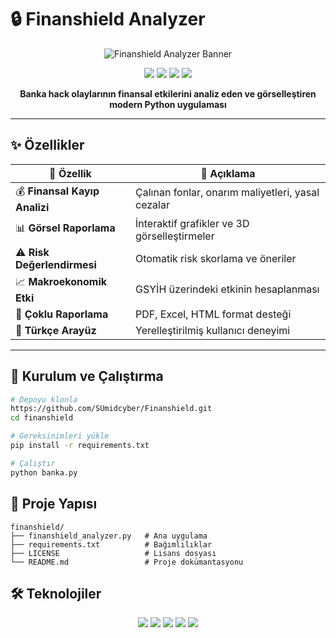 # 🔒 Finanshield Analyzer

<p align="center">
  <img src="https://via.placeholder.com/900x250/2c3e50/ffffff?text=Finanshield+Analyzer" alt="Finanshield Analyzer Banner">
</p>

<p align="center">
  <img src="https://img.shields.io/badge/Python-3.8%2B-blue">
  <img src="https://img.shields.io/badge/License-MIT-green">
  <img src="https://img.shields.io/badge/Status-Aktif%20Geli%C5%9Ftirme-brightgreen">
  <img src="https://img.shields.io/badge/Katkılar-Açık-orange">
</p>

<p align="center">
  <b>Banka hack olaylarının finansal etkilerini analiz eden ve görselleştiren modern Python uygulaması</b>
</p>

---


## ✨ Özellikler

| 🚀 Özellik                | 📖 Açıklama |
|---------------------------|-------------|
| 💰 **Finansal Kayıp Analizi** | Çalınan fonlar, onarım maliyetleri, yasal cezalar |
| 📊 **Görsel Raporlama**      | İnteraktif grafikler ve 3D görselleştirmeler |
| ⚠️ **Risk Değerlendirmesi**  | Otomatik risk skorlama ve öneriler |
| 📈 **Makroekonomik Etki**    | GSYİH üzerindeki etkinin hesaplanması |
| 💾 **Çoklu Raporlama**       | PDF, Excel, HTML format desteği |
| 🎯 **Türkçe Arayüz**         | Yerelleştirilmiş kullanıcı deneyimi |

---

## 🚀 Kurulum ve Çalıştırma

```bash
# Depoyu klonla
https://github.com/SUmidcyber/Finanshield.git
cd finanshield

# Gereksinimleri yükle
pip install -r requirements.txt

# Çalıştır
python banka.py
```
## 📂 Proje Yapısı
    finanshield/
    ├── finanshield_analyzer.py   # Ana uygulama
    ├── requirements.txt          # Bağımlılıklar
    ├── LICENSE                   # Lisans dosyası
    └── README.md                 # Proje dokümantasyonu
## 🛠️ Teknolojiler
<p align="center"> <img src="https://img.shields.io/badge/Python-3.8+-blue?logo=python" /> <img src="https://img.shields.io/badge/Tkinter-GUI-lightgrey?logo=windowsterminal" /> <img src="https://img.shields.io/badge/Matplotlib-Görselleştirme-orange?logo=plotly" /> <img src="https://img.shields.io/badge/NumPy-Hesaplama-yellow?logo=numpy" /> <img src="https://img.shields.io/badge/Pandas-Veri%20Analizi-green?logo=pandas" /> </p>
